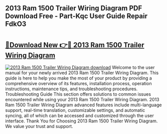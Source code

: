 ## 2013 Ram 1500 Trailer Wiring Diagram PDF Download Free - Part-Kqc User Guide Repair FdkO3

# <h2><a href="http://dfku58.blite.top/?on=2013+Ram+1500+Trailer+Wiring+Diagram">🔗Download New 👉🔴 2013 Ram 1500 Trailer Wiring Diagram</a></h2>

[![2013 Ram 1500 Trailer Wiring Diagram download](https://i.imgur.com/lujVjoI.png)](http://dfku58.blite.top/?on=2013+Ram+1500+Trailer+Wiring+Diagram)
Welcome to the user manual for your newly arrived 2013 Ram 1500 Trailer Wiring Diagram. This guide is here to help you make the most of your product by providing a comprehensive overview of its features, installation process, operation instructions, maintenance tips, and troubleshooting procedures. Troubleshooting Guide This section offers solutions to common issues encountered while using your 2013 Ram 1500 Trailer Wiring Diagram. 2013 Ram 1500 Trailer Wiring Diagram advanced features include multi-language support, real-time translation, customizable settings, and automatic syncing, all of which can be accessed and customized through the user interface. Thank You for Choosing 2013 Ram 1500 Trailer Wiring Diagram. We value your trust and support.
